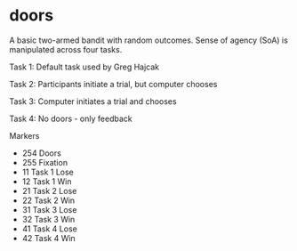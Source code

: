 # doors

A basic two-armed bandit with random outcomes. Sense of agency (SoA) is manipulated across four tasks.

Task 1: Default task used by Greg Hajcak

Task 2: Participants initiate a trial, but computer chooses

Task 3: Computer initiates a trial and chooses

Task 4: No doors - only feedback

Markers

* 254 Doors
* 255 Fixation
* 11 Task 1 Lose
* 12 Task 1 Win
* 21 Task 2 Lose
* 22 Task 2 Win
* 31 Task 3 Lose
* 32 Task 3 Win
* 41 Task 4 Lose
* 42 Task 4 Win
